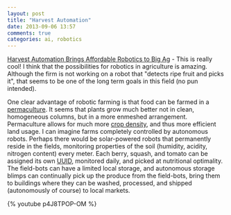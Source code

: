 ```yaml
---
layout: post
title: "Harvest Automation"
date: 2013-09-06 13:57
comments: true
categories: ai, robotics
---
```



[Harvest Automation Brings Affordable Robotics to Big Ag](http://singularityhub.com/2013/09/02/harvest-automation-brings-affordable-robotics-to-big-ag/) - This is really cool! I think that the possibilities for robotics in agriculture is amazing. Although the firm is not working on a robot that "detects ripe fruit and picks it", that seems to be one of the long term goals in this field (no pun intended).

One clear advantage of robotic farming is that food can be farmed in a [permaculture](http://en.wikipedia.org/wiki/Permaculture). It seems that plants grow much better not in clean, homogeneous columns, but in a more enmeshed arrangement. Permaculture allows for much more [crop density](http://deepgreenpermaculture.com/backyard-orchard-culture/), and thus more efficient land usage. I can imagine farms completely controlled by autonomous robots. Perhaps there would be solar-powered robots that permanently reside in the fields, monitoring properties of the soil (humidity, acidity, nitrogen content) every meter. Each berry, squash, and tomato can be assigned its own [UUID](http://en.wikipedia.org/wiki/Universally_unique_identifier), monitored daily, and picked at nutritional optimality. The field-bots can have a limited local storage, and autonomous storage blimps can continually pick up the produce from the field-bots, bring them to buildings where they can be washed, processed, and shipped (autonomously of course) to local markets.

{% youtube p4J8TPOP-OM %}
